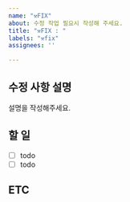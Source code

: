 ```yaml
---
name: "⚒FIX"
about: 수정 작업 필요시 작성해 주세요.
title: "⚒FIX : "
labels: "⚒fix"
assignees: ''

---
```


## 수정 사항 설명
설명을 작성해주세요. 

## 할 일
- [ ] todo
- [ ] todo 

## ETC
